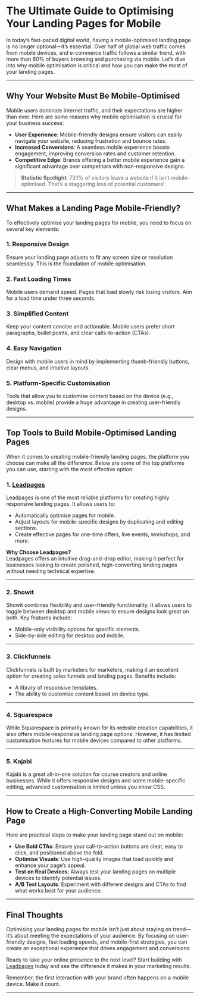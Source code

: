 # The Ultimate Guide to Optimising Your Landing Pages for Mobile

In today’s fast-paced digital world, having a mobile-optimised landing page is no longer optional—it’s essential. Over half of global web traffic comes from mobile devices, and e-commerce traffic follows a similar trend, with more than 60% of buyers browsing and purchasing via mobile. Let’s dive into why mobile optimisation is critical and how you can make the most of your landing pages.

---

## Why Your Website Must Be Mobile-Optimised

Mobile users dominate internet traffic, and their expectations are higher than ever. Here are some reasons why mobile optimisation is crucial for your business success:

- **User Experience**: Mobile-friendly designs ensure visitors can easily navigate your website, reducing frustration and bounce rates.
- **Increased Conversions**: A seamless mobile experience boosts engagement, improving conversion rates and customer retention.
- **Competitive Edge**: Brands offering a better mobile experience gain a significant advantage over competitors with non-responsive designs.

> **Statistic Spotlight**: 73.1% of visitors leave a website if it isn’t mobile-optimised. That’s a staggering loss of potential customers!

---

## What Makes a Landing Page Mobile-Friendly?

To effectively optimise your landing pages for mobile, you need to focus on several key elements:

### 1. Responsive Design
Ensure your landing page adjusts to fit any screen size or resolution seamlessly. This is the foundation of mobile optimisation.

### 2. Fast Loading Times
Mobile users demand speed. Pages that load slowly risk losing visitors. Aim for a load time under three seconds.

### 3. Simplified Content
Keep your content concise and actionable. Mobile users prefer short paragraphs, bullet points, and clear calls-to-action (CTAs).

### 4. Easy Navigation
Design with mobile users in mind by implementing thumb-friendly buttons, clear menus, and intuitive layouts.

### 5. Platform-Specific Customisation
Tools that allow you to customise content based on the device (e.g., desktop vs. mobile) provide a huge advantage in creating user-friendly designs.

---

## Top Tools to Build Mobile-Optimised Landing Pages

When it comes to creating mobile-friendly landing pages, the platform you choose can make all the difference. Below are some of the top platforms you can use, starting with the most effective option:

### 1. [Leadpages](https://bit.ly/LEadPages)
Leadpages is one of the most reliable platforms for creating highly responsive landing pages. It allows users to:
- Automatically optimise pages for mobile.
- Adjust layouts for mobile-specific designs by duplicating and editing sections.
- Create effective pages for one-time offers, live events, workshops, and more.

**Why Choose Leadpages?**  
Leadpages offers an intuitive drag-and-drop editor, making it perfect for businesses looking to create polished, high-converting landing pages without needing technical expertise.

---

### 2. Showit
Showit combines flexibility and user-friendly functionality. It allows users to toggle between desktop and mobile views to ensure designs look great on both. Key features include:
- Mobile-only visibility options for specific elements.
- Side-by-side editing for desktop and mobile.

---

### 3. Clickfunnels
Clickfunnels is built by marketers for marketers, making it an excellent option for creating sales funnels and landing pages. Benefits include:
- A library of responsive templates.
- The ability to customise content based on device type.

---

### 4. Squarespace
While Squarespace is primarily known for its website creation capabilities, it also offers mobile-responsive landing page options. However, it has limited customisation features for mobile devices compared to other platforms.

---

### 5. Kajabi
Kajabi is a great all-in-one solution for course creators and online businesses. While it offers responsive designs and some mobile-specific editing, advanced customisation is limited unless you know CSS.

---

## How to Create a High-Converting Mobile Landing Page

Here are practical steps to make your landing page stand out on mobile:

- **Use Bold CTAs**: Ensure your call-to-action buttons are clear, easy to click, and positioned above the fold.
- **Optimise Visuals**: Use high-quality images that load quickly and enhance your page’s appeal.
- **Test on Real Devices**: Always test your landing pages on multiple devices to identify potential issues.
- **A/B Test Layouts**: Experiment with different designs and CTAs to find what works best for your audience.

---

## Final Thoughts

Optimising your landing pages for mobile isn’t just about staying on trend—it’s about meeting the expectations of your audience. By focusing on user-friendly designs, fast loading speeds, and mobile-first strategies, you can create an exceptional experience that drives engagement and conversions.

Ready to take your online presence to the next level? Start building with [Leadpages](https://bit.ly/LEadPages) today and see the difference it makes in your marketing results.

Remember, the first interaction with your brand often happens on a mobile device. Make it count.

---
